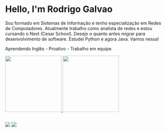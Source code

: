 # Hello, I'm Rodrigo Galvao

Sou formado em Sistemas de Informação e tenho especialização em Redes de Computadores. Atualmente trabalho como analista de redes e estou cursando o Next (Cesar School). Desejo o quanto antes migrar para desenvolvimento de software. 
Estudei Python e agora Java. Vamos nessa!

Aprendendo Inglês - 
Proativo - 
Trabalho em equipe



 <div>
  <a href="https://github.com/Rodrigoacgalvao">
  <img height="180em" src="https://github-readme-stats.vercel.app/api?username=Rodrigoacgalvao&show_icons=true&theme=dracula&include_all_commits=true&count_private=true"/>
  <img height="180em" src="https://github-readme-stats.vercel.app/api/top-langs/?username=Rodrigoacgalvao&layout=compact&langs_count=7&theme=dracula"/>
</div>

##
<div>
    <a href = "mailto:rodrigoacgalvao@gmail.com"><img src="https://img.shields.io/badge/-Gmail-%23333?style=for-the-badge&logo=gmail&logoColor=white" target="_blank"></a>
    <a href="https://www.linkedin.com/in/-45875016a" target="_blank"><img src="https://img.shields.io/badge/-LinkedIn-%230077B5?style=for-the-badge&logo=linkedin&logoColor=white" target="_blank"></a>
</div>    
